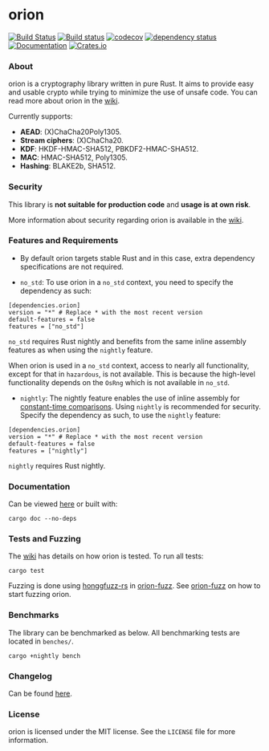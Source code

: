 # orion
[![Build Status](https://travis-ci.org/brycx/orion.svg?branch=crates-published)](https://travis-ci.org/brycx/orion) [![Build status](https://ci.appveyor.com/api/projects/status/x4o6vneh087io03s/branch/crates-published?svg=true)](https://ci.appveyor.com/project/brycx/orion/branch/crates-published) [![codecov](https://codecov.io/gh/brycx/orion/branch/crates-published/graph/badge.svg)](https://codecov.io/gh/brycx/orion) [![dependency status](https://deps.rs/repo/github/brycx/orion/status.svg)](https://deps.rs/repo/github/brycx/orion) [![Documentation](https://docs.rs/orion/badge.svg)](https://docs.rs/orion/) [![Crates.io](https://img.shields.io/crates/v/orion.svg)](https://crates.io/crates/orion)

### About
orion is a cryptography library written in pure Rust. It aims to provide easy and usable crypto while trying to minimize the use of unsafe code. You can read more about orion in the [wiki](https://github.com/brycx/orion/wiki).

Currently supports:
* **AEAD**: (X)ChaCha20Poly1305.
* **Stream ciphers**: (X)ChaCha20.
* **KDF**: HKDF-HMAC-SHA512, PBKDF2-HMAC-SHA512.
* **MAC**: HMAC-SHA512, Poly1305.
* **Hashing**: BLAKE2b, SHA512.

### Security
This library is **not suitable for production code** and **usage is at own risk**.

More information about security regarding orion is available in the [wiki](https://github.com/brycx/orion/wiki/Security).


### Features and Requirements
- By default orion targets stable Rust and in this case, extra dependency specifications are not required.

- `no_std`: To use orion in a `no_std` context, you need to specify the dependency as such:
```
[dependencies.orion]
version = "*" # Replace * with the most recent version
default-features = false
features = ["no_std"]
```
`no_std` requires Rust nightly and benefits from the same inline assembly features as when using the `nightly` feature.

When orion is used in a `no_std` context, access to nearly all functionality, except for that in
`hazardous`, is not available. This is because the high-level functionality depends on the `OsRng`
which is not available in `no_std`.

- `nightly`: The nightly feature enables the use of inline assembly for [constant-time comparisons](https://crates.io/crates/subtle). Using `nightly` is recommended for security. Specify the dependency as such, to use the `nightly` feature:
```
[dependencies.orion]
version = "*" # Replace * with the most recent version
default-features = false
features = ["nightly"]
```
`nightly` requires Rust nightly.

### Documentation
Can be viewed [here](https://docs.rs/orion) or built with:

```
cargo doc --no-deps
```

### Tests and Fuzzing
The [wiki](https://github.com/brycx/orion/wiki/Testing-suite) has details on how orion is tested. To run all tests:
```
cargo test
```

Fuzzing is done using [honggfuzz-rs](https://github.com/rust-fuzz/honggfuzz-rs) in [orion-fuzz](https://github.com/brycx/orion-fuzz). See [orion-fuzz](https://github.com/brycx/orion-fuzz) on how to start fuzzing orion.

### Benchmarks
The library can be benchmarked as below. All benchmarking tests are located in `benches/`.
```
cargo +nightly bench
```
### Changelog
Can be found [here](https://github.com/brycx/orion/releases).

### License
orion is licensed under the MIT license. See the `LICENSE` file for more information.
